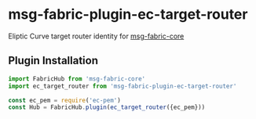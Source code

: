 # msg-fabric-plugin-ec-target-router

Eliptic Curve target router identity for [msg-fabric-core](https://github.com/shanewholloway/msg-fabric-core)


## Plugin Installation

```javascript
import FabricHub from 'msg-fabric-core'
import ec_target_router from 'msg-fabric-plugin-ec-target-router'

const ec_pem = require('ec-pem')
const Hub = FabricHub.plugin(ec_target_router({ec_pem}))
```
